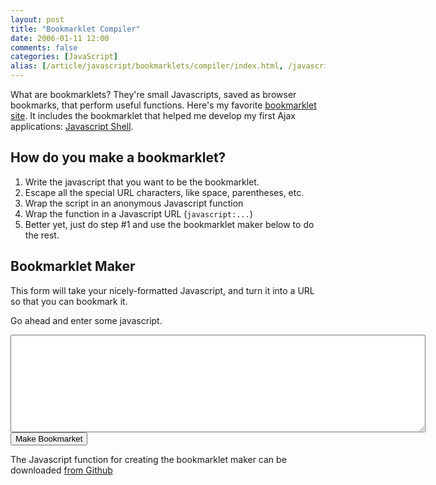 ```yaml
---
layout: post
title: "Bookmarklet Compiler"
date: 2006-01-11 12:00
comments: false
categories: [JavaScript]
alias: [/article/javascript/bookmarklets/compiler/index.html, /javascript/bookmarklet-compiler/index.html]
---
```

What are bookmarklets? They're small Javascripts, saved as browser bookmarks, that perform useful functions. Here's my favorite [bookmarklet site](http://www.squarefree.com/bookmarklets/). It includes the bookmarklet that helped me develop my first Ajax applications: [Javascript Shell](http://www.squarefree.com/shell/).</p>

<!-- more -->

## How do you make a bookmarklet?

1.  Write the javascript that you want to be the bookmarklet.
2.  Escape all the special URL characters, like space, parentheses, etc.
3.  Wrap the script in an anonymous Javascript function
4.  Wrap the function in a Javascript URL (`javascript:...`)
5.  Better yet, just do step #1 and use the bookmarklet maker below to do the rest.

## Bookmarklet Maker

This form will take your nicely-formatted Javascript, and turn it into a URL so that you can bookmark it.

Go ahead and enter some javascript.

<script type="text/javascript" src="/bookmarklet/bookmarklet-compiler.js"></script>

<form id="bookmarkletGenerator" method="get" action="javascript:;">
  <textarea cols="80" rows="10" id="source"></textarea>

  <input type="button" onclick="Bookmarklet.forPost()" value="Make Bookmarket"/>
</form>

<div id="generated"></div>

<style type="text/css">#generated { margin-top: 10px; padding: 0 10px; background-color: #aef; }</style>

The Javascript function for creating the bookmarklet maker can be downloaded [from Github](https://raw.github.com/moxley/misc/master/bookmarklet-compiler.js)
